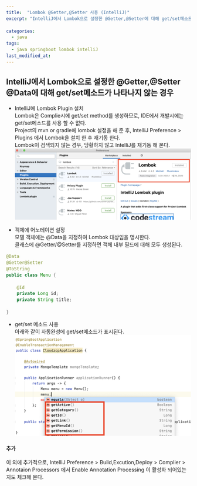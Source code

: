 ```yaml
---
title:  "Lombok @Getter,@Setter 사용 (IntelliJ)"
excerpt: "IntelliJ에서 Lombok으로 설정한 @Getter,@Setter에 대해 get/set메소드가 나타나지 않는 경우"

categories:
  - java
tags:
  - java springboot lombok intelliJ
last_modified_at: 
---
```

## IntelliJ에서 Lombok으로 설정한 @Getter,@Setter @Data에 대해 get/set메소드가 나타나지 않는 경우
     
- IntelliJ에 Lombok Plugin 설치    
Lombok은 Complie시에 get/set method를 생성하므로, IDE에서 개발시에는 get/set메소드를 사용 할 수 없다.   
Project의 mvn or gradle에 lombok 설정을 해 준 후, IntelliJ Preference > Plugins 에서 Lombok을 설치 한 후 재기동 한다.   
Lombok이 검색되지 않는 경우, 당황하지 않고 IntelliJ를 재기동 해 본다.
![](https://github.com/lay126/lay126.github.io/blob/master/assets/images/intellij-lombok-1.png)
    
        
- 객체에 어노테이션 설정               
모델 객체에는 @Data을 지정하여 Lombok 대상임을 명시한다.   
클래스에 @Getter/@Setter를 지정하면 객체 내부 필드에 대해 모두 생성된다.    
```java
@Data
@Getter@Setter
@ToString
public class Menu {

    @Id
    private Long id;
    private String title;

}
```
   
       
-  get/set 메소드 사용   
아래와 같이 자동완성에 get/set메소드가 표시된다. 
![](https://github.com/lay126/lay126.github.io/blob/master/assets/images/intellij-lombok-2.png)

   
#### 추가
이 외에 추가적으로, IntelliJ Preference > Build,Excution,Deploy > Complier > Annotaion Processors 에서 Enable Annotation Processing 이 활성화 되어있는지도 체크해 본다.
